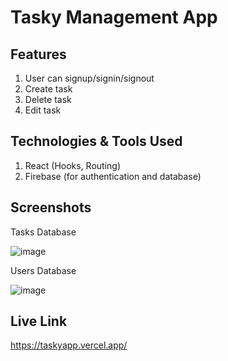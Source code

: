 # Tasky Management App

## Features

1. User can signup/signin/signout
2. Create task
3. Delete task
4. Edit task

## Technologies & Tools Used

1. React (Hooks, Routing)
2. Firebase (for authentication and database)

## Screenshots

Tasks Database 

![image](https://user-images.githubusercontent.com/52875298/134783352-2605f328-8409-464d-94d5-a634ec9507d6.png)

Users Database

![image](https://user-images.githubusercontent.com/52875298/134783349-4c02e052-0777-47d9-9d0a-a4fd3b9c76e0.png)




## Live Link
https://taskyapp.vercel.app/

